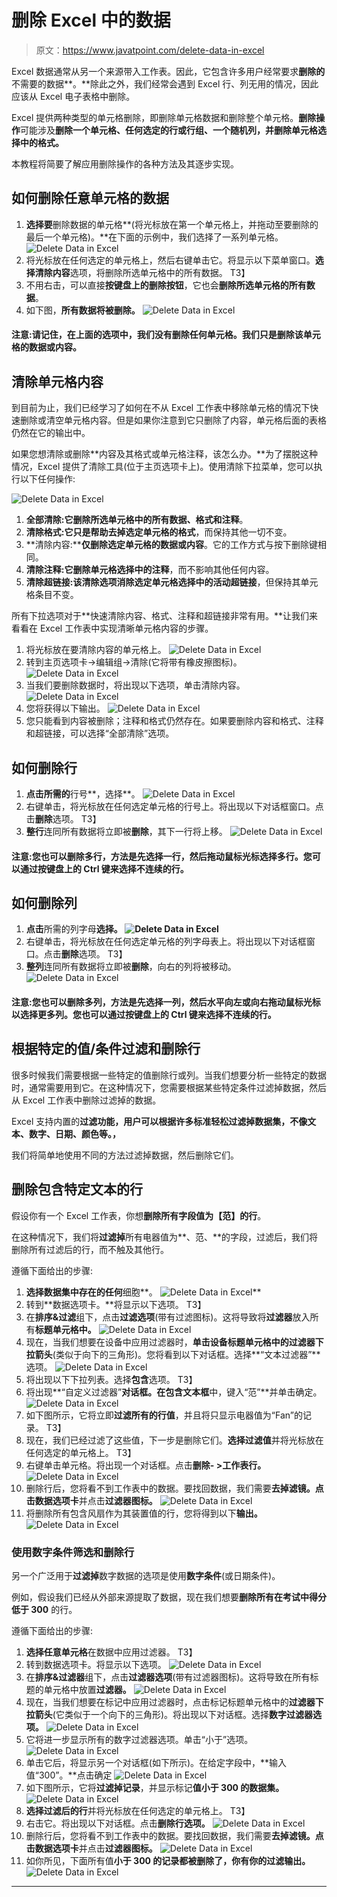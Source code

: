# 删除 Excel 中的数据

> 原文：<https://www.javatpoint.com/delete-data-in-excel>

Excel 数据通常从另一个来源带入工作表。因此，它包含许多用户经常要求**删除的**不需要的数据**。**除此之外，我们经常会遇到 Excel 行、列无用的情况，因此应该从 Excel 电子表格中删除。

Excel 提供两种类型的单元格删除，即删除单元格数据和删除整个单元格。**删除操作**可能涉及**删除一个单元格、任何选定的行或行组、一个随机列，并删除单元格选择中的格式。**

本教程将简要了解应用删除操作的各种方法及其逐步实现。

## 如何删除任意单元格的数据

1.  **选择要**删除数据的单元格**(将光标放在第一个单元格上，并拖动至要删除的最后一个单元格)。**在下面的示例中，我们选择了一系列单元格。
    ![Delete Data in Excel](img/212f58a5876e055b6f5a0fbf15a6aab9.png)
2.  将光标放在任何选定的单元格上，然后右键单击它。将显示以下菜单窗口。**选择清除内容**选项，将删除所选单元格中的所有数据。
    T3】
3.  不用右击，可以直接**按键盘上的删除按钮**，它也会**删除所选单元格的所有数据**。
4.  如下图，**所有数据将被删除。**
    ![Delete Data in Excel](img/92c1f116a09b278b5939ce87eeacc720.png)

#### 注意:请记住，在上面的选项中，我们没有删除任何单元格。我们只是删除该单元格的数据或内容。

## 清除单元格内容

到目前为止，我们已经学习了如何在不从 Excel 工作表中移除单元格的情况下快速删除或清空单元格内容。但是如果你注意到它只删除了内容，单元格后面的表格仍然在它的输出中。

如果您想清除或删除**内容及其格式或单元格注释，该怎么办。**为了摆脱这种情况，Excel 提供了清除工具(位于主页选项卡上)。使用清除下拉菜单，您可以执行以下任何操作:

![Delete Data in Excel](img/489baeef9887c5d4a33d41d2947f613b.png)

1.  **全部清除:**它**删除所选单元格中的所有数据、格式和注释**。
2.  **清除格式:**它只是帮助去掉**选定单元格的格式**，而保持其他一切不变。
3.  **清除内容:****仅删除选定单元格的数据或内容**。它的工作方式与按下删除键相同。
4.  **清除注释:**它**删除单元格选择中的注释**，而不影响其他任何内容。
5.  **清除超链接:**该清除选项**消除选定单元格选择中的活动超链接**，但保持其单元格条目不变。

所有下拉选项对于**快速清除内容、格式、注释和超链接非常有用。**让我们来看看在 Excel 工作表中实现清晰单元格内容的步骤。

1.  将光标放在要清除内容的单元格上。
    ![Delete Data in Excel](img/8f67d95d803d690136764c7d6400f189.png)
2.  转到主页选项卡->编辑组->清除(它将带有橡皮擦图标)。
    ![Delete Data in Excel](img/786985795bf3c25723e98205f2b96c17.png)
3.  当我们要删除数据时，将出现以下选项，单击清除内容。
    ![Delete Data in Excel](img/b785101b0bcdfdac05ee8e08cd515f39.png)
4.  您将获得以下输出。
    ![Delete Data in Excel](img/9b89aacbdd0ff05de66a2b2b0d444aa7.png)
5.  您只能看到内容被删除；注释和格式仍然存在。如果要删除内容和格式、注释和超链接，可以选择“全部清除”选项。

## 如何删除行

1.  **点击所需的**行号**，选择**。
    ![Delete Data in Excel](img/ccc674dec19ced8b2ad573b489794f5c.png)
2.  右键单击，将光标放在任何选定单元格的行号上。将出现以下对话框窗口。点击**删除**选项。
    T3】
3.  **整行**连同所有数据将立即被**删除**，其下一行将上移。
    ![Delete Data in Excel](img/b9dc5c05186853bd5879d08aba691460.png)

#### 注意:您也可以删除多行，方法是先选择一行，然后拖动鼠标光标选择多行。您可以通过按键盘上的 Ctrl 键来选择不连续的行。

## 如何删除列

1.  **点击**所需的列字母**选择。
    ![Delete Data in Excel](img/16885c62a0dc8a825a36218c4071a2ed.png)**
2.  右键单击，将光标放在任何选定单元格的列字母表上。将出现以下对话框窗口。点击**删除**选项。
    T3】
3.  **整列**连同所有数据将立即被**删除**，向右的列将被移动。
    ![Delete Data in Excel](img/012dcae803b95e501a8b1e46955c1178.png)

#### 注意:您也可以删除多列，方法是先选择一列，然后水平向左或向右拖动鼠标光标以选择更多列。您也可以通过按键盘上的 Ctrl 键来选择不连续的行。

## 根据特定的值/条件过滤和删除行

很多时候我们需要根据一些特定的值删除行或列。当我们想要分析一些特定的数据时，通常需要用到它。在这种情况下，您需要根据某些特定条件过滤掉数据，然后从 Excel 工作表中删除过滤掉的数据。

Excel 支持内置的**过滤功能，用户可以根据许多标准轻松过滤掉数据集，不像文本、数字、日期、颜色等。，**

我们将简单地使用不同的方法过滤掉数据，然后删除它们。

## 删除包含特定文本的行

假设你有一个 Excel 工作表，你想**删除所有字段值为【范】的行**。

在这种情况下，我们将**过滤掉**所有电器值为**、范、**的字段，过滤后，我们将删除所有过滤后的行，而不触及其他行。

遵循下面给出的步骤:

1.  **选择数据集中存在的任何**细胞**。
    ![Delete Data in Excel](img/cb3901a64bfd6abdfa7dd8cc1715eb2f.png)**
2.  转到**数据选项卡。**将显示以下选项。
    T3】
3.  在**排序&过滤**组下，点击**过滤选项**(带有过滤图标)。这将导致将**过滤器**放入所有**标题单元格中。**
    ![Delete Data in Excel](img/9a35aede894e2c052fccea3da659a911.png)
4.  现在，当我们想要在设备中应用过滤器时，**单击设备标题单元格中的过滤器下拉箭头**(类似于向下的三角形)。您将看到以下对话框。选择**“文本过滤器”**选项。
    ![Delete Data in Excel](img/a4a316d146c8c5c2030746e3da2db6b8.png)
5.  将出现以下下拉列表。选择**包含**选项。
    T3】
6.  将出现**“自定义过滤器”**对话框。在包含文本框**中，键入“范”**并单击确定。
    ![Delete Data in Excel](img/45c5613aee6bf75604b405df4044a614.png)
7.  如下图所示，它将立即**过滤所有的行值**，并且将只显示电器值为“Fan”的记录。
    T3】
8.  现在，我们已经过滤了这些值，下一步是删除它们。**选择过滤值**并将光标放在任何选定的单元格上。
    T3】
9.  右键单击单元格。将出现一个对话框。点击**删除- >工作表行。**
    ![Delete Data in Excel](img/b6069911d827cf0befd53196512d5829.png)
10.  删除行后，您将看不到工作表中的数据。要找回数据，我们需要**去掉滤镜。**点击**数据选项卡**并点击**过滤器图标。**
    ![Delete Data in Excel](img/f7f938e5f30763ff10cae85d718a9495.png)
11.  将删除所有包含风扇作为其装置值的行，您将得到以下**输出。**
    ![Delete Data in Excel](img/1be896c0e5930ba98a983965c17df54f.png)

### 使用数字条件筛选和删除行

另一个广泛用于**过滤掉**数字数据的选项是使用**数字条件**(或日期条件)。

例如，假设我们已经从外部来源提取了数据，现在我们想要**删除所有在考试中得分低于 300** 的行。

遵循下面给出的步骤:

1.  **选择任意单元格**在数据中应用过滤器。
    T3】
2.  转到数据选项卡。将显示以下选项。
    ![Delete Data in Excel](img/9d45a990df554a02660968a6bd6bf1f7.png)
3.  在**排序&过滤器**组下，点击**过滤器选项**(带有过滤器图标)。这将导致在所有标题的单元格中放置**过滤器。**
    ![Delete Data in Excel](img/acb2ce88134fbfa2b49ca7e26767eb31.png)
4.  现在，当我们想要在标记中应用过滤器时，点击标记标题单元格中的**过滤器下拉箭头**(它类似于一个向下的三角形)。将出现以下对话框。选择**数字过滤器选项。**
    ![Delete Data in Excel](img/9b6194bf6431fd4d393a79f9ca0d32cf.png)
5.  它将进一步显示所有的数字过滤器选项。单击“小于”选项。
    ![Delete Data in Excel](img/85b535efae30f9d0df191eb30549101d.png)
6.  单击它后，将显示另一个对话框(如下所示)。在给定字段中，**输入值“300”。**点击确定
    ![Delete Data in Excel](img/d4e885080bc90c3aa73af3643fd62e99.png)
7.  如下图所示，它将**过滤掉记录**，并显示标记**值小于 300 的数据集。**
    ![Delete Data in Excel](img/f33522f0874fd356f55fc11128cc8c37.png)
8.  **选择过滤后的行**并将光标放在任何选定的单元格上。
    T3】
9.  右击它。将出现以下对话框。点击**删除行选项。**
    ![Delete Data in Excel](img/0f3c153ed6cb58481e6d8ff0c465bf1f.png)
10.  删除行后，您将看不到工作表中的数据。要找回数据，我们需要**去掉滤镜。**点击**数据选项卡**并点击**过滤器图标。**
    ![Delete Data in Excel](img/9d4d05f8b88e5987d0897dc083232009.png)
11.  如你所见，下面所有值**小于 300 的记录都被删除了，**你有你的**过滤输出。**
    ![Delete Data in Excel](img/1a2575db551c920e36e810eb4e846c3b.png)

* * *